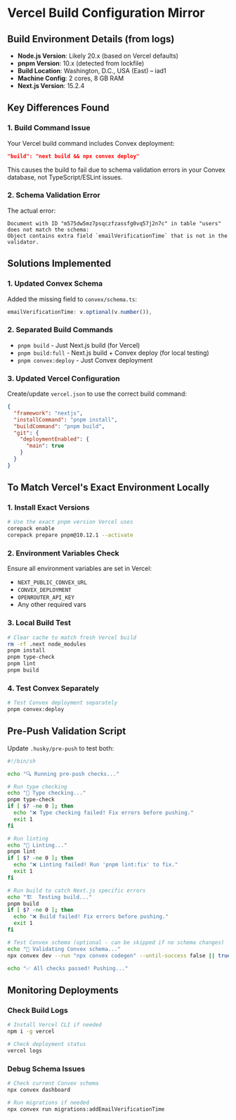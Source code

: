 # Vercel Build Configuration Mirror

## Build Environment Details (from logs)

- **Node.js Version**: Likely 20.x (based on Vercel defaults)
- **pnpm Version**: 10.x (detected from lockfile)
- **Build Location**: Washington, D.C., USA (East) – iad1
- **Machine Config**: 2 cores, 8 GB RAM
- **Next.js Version**: 15.2.4

## Key Differences Found

### 1. Build Command Issue

Your Vercel build command includes Convex deployment:

```json
"build": "next build && npx convex deploy"
```

This causes the build to fail due to schema validation errors in your Convex database, not TypeScript/ESLint issues.

### 2. Schema Validation Error

The actual error:

```
Document with ID "m575dw5mz7psqczfzassfg0vq57j2n7c" in table "users" does not match the schema:
Object contains extra field `emailVerificationTime` that is not in the validator.
```

## Solutions Implemented

### 1. Updated Convex Schema

Added the missing field to `convex/schema.ts`:

```typescript
emailVerificationTime: v.optional(v.number()),
```

### 2. Separated Build Commands

- `pnpm build` - Just Next.js build (for Vercel)
- `pnpm build:full` - Next.js build + Convex deploy (for local testing)
- `pnpm convex:deploy` - Just Convex deployment

### 3. Updated Vercel Configuration

Create/update `vercel.json` to use the correct build command:

```json
{
  "framework": "nextjs",
  "installCommand": "pnpm install",
  "buildCommand": "pnpm build",
  "git": {
    "deploymentEnabled": {
      "main": true
    }
  }
}
```

## To Match Vercel's Exact Environment Locally

### 1. Install Exact Versions

```bash
# Use the exact pnpm version Vercel uses
corepack enable
corepack prepare pnpm@10.12.1 --activate
```

### 2. Environment Variables Check

Ensure all environment variables are set in Vercel:

- `NEXT_PUBLIC_CONVEX_URL`
- `CONVEX_DEPLOYMENT`
- `OPENROUTER_API_KEY`
- Any other required vars

### 3. Local Build Test

```bash
# Clear cache to match fresh Vercel build
rm -rf .next node_modules
pnpm install
pnpm type-check
pnpm lint
pnpm build
```

### 4. Test Convex Separately

```bash
# Test Convex deployment separately
pnpm convex:deploy
```

## Pre-Push Validation Script

Update `.husky/pre-push` to test both:

```bash
#!/bin/sh

echo "🔍 Running pre-push checks..."

# Run type checking
echo "📝 Type checking..."
pnpm type-check
if [ $? -ne 0 ]; then
  echo "❌ Type checking failed! Fix errors before pushing."
  exit 1
fi

# Run linting
echo "🧹 Linting..."
pnpm lint
if [ $? -ne 0 ]; then
  echo "❌ Linting failed! Run 'pnpm lint:fix' to fix."
  exit 1
fi

# Run build to catch Next.js specific errors
echo "🏗️  Testing build..."
pnpm build
if [ $? -ne 0 ]; then
  echo "❌ Build failed! Fix errors before pushing."
  exit 1
fi

# Test Convex schema (optional - can be skipped if no schema changes)
echo "🔄 Validating Convex schema..."
npx convex dev --run "npx convex codegen" --until-success false || true

echo "✅ All checks passed! Pushing..."
```

## Monitoring Deployments

### Check Build Logs

```bash
# Install Vercel CLI if needed
npm i -g vercel

# Check deployment status
vercel logs
```

### Debug Schema Issues

```bash
# Check current Convex schema
npx convex dashboard

# Run migrations if needed
npx convex run migrations:addEmailVerificationTime
```
